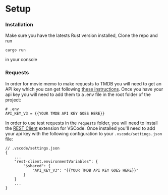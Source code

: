 # Setup

### Installation

Make sure you have the latests Rust version installed,
Clone the repo and run 
```
cargo run
```
in your console

### Requests
In order for movie memo to make requests to TMDB you will need to get an API key which you can get following [these instructions](https://developers.themoviedb.org/3/getting-started/introduction). Once you have your api key
you will need to add them to a .env file in the root folder of the project:

```
# .env
API_KEY_V3 = {{YOUR TMDB API KEY GOES HERE}}
```

In order to use test requests in the `requests` folder, you will need to install the [REST Client](https://marketplace.visualstudio.com/items?itemName=humao.rest-client) extension for VSCode. Once installed 
you'll need to add your api key with the following configuration to your `.vscode/settings.json` file:
```
// .vscode/settings.json
{
    ...
    "rest-client.environmentVariables": {
        "$shared": {
            "API_KEY_V3": "{{YOUR TMDB API KEY GOES HERE}}"
        }
    }
    ...
}
```